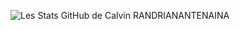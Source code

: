 ![Les Stats GitHub de Calvin RANDRIANANTENAINA](https://github-readme-stats.vercel.app/api?username=randricalvin&show_icons=true&theme=radical)
